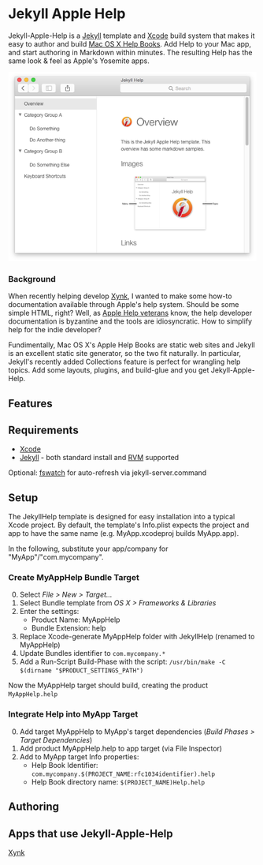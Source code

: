 # Jekyll Apple Help

Jekyll-Apple-Help is a [Jekyll] template and [Xcode] build system that makes it easy to author and build [Mac OS X Help Books](https://developer.apple.com/library/mac/documentation/Carbon/Conceptual/ProvidingUserAssitAppleHelp/user_help_intro/user_assistance_intro.html). Add Help to your Mac app, and start authoring in Markdown within minutes. The resulting Help has the same look & feel as Apple's Yosemite apps.

![Jekyll Apple Help Screenshot](jekyll-apple-help.png)

### Background

When recently helping develop [Xynk], I wanted to make some how-to documentation available through Apple's help system. Should be some simple HTML, right? Well, as [Apple Help veterans](http://alastairs-place.net/blog/2015/01/14/apple-help-in-2015/) know, the help developer documentation is byzantine and the tools are idiosyncratic. How to simplify help for the indie developer?

Fundimentally, Mac OS X's Apple Help Books are static web sites and Jekyll is an excellent static site generator, so the two fit naturally. In particular, Jekyll's recently added Collections feature is perfect for wrangling help topics. Add some layouts, plugins, and build-glue and you get Jekyll-Apple-Help.

## Features



## Requirements

- [Xcode]
- [Jekyll] - both standard install and [RVM](https://rvm.io) supported

Optional: [fswatch](http://brewformulas.org/Fswatch) for auto-refresh via jekyll-server.command

## Setup

The JekyllHelp template is designed for easy installation into a typical Xcode project. By default, the template's Info.plist expects the project and app to have the same name (e.g. MyApp.xcodeproj builds MyApp.app).

In the following, substitute your app/company for "MyApp"/"com.mycompany".

### Create MyAppHelp Bundle Target

0. Select _File > New > Target..._
0. Select Bundle template from _OS X > Frameworks & Libraries_
0. Enter the settings:
    - Product Name: MyAppHelp
    - Bundle Extension: help
0. Replace Xcode-generate MyAppHelp folder with JekyllHelp (renamed to MyAppHelp)
0. Update Bundles identifier to `com.mycompany.*`
0. Add a Run-Script Build-Phase with the script:
	`/usr/bin/make -C $(dirname "$PRODUCT_SETTINGS_PATH")`

Now the MyAppHelp target should build, creating the product `MyAppHelp.help`

### Integrate Help into MyApp Target

0. Add target MyAppHelp to MyApp's target dependencies (_Build Phases > Target Dependencies_)
0. Add product MyAppHelp.help to app target (via File Inspector)
0. Add to MyApp target Info properties:
	- Help Book Identifier: `com.mycompany.$(PROJECT_NAME:rfc1034identifier).help`
	- Help Book directory name: `$(PROJECT_NAME)Help.help`



## Authoring

## Apps that use Jekyll-Apple-Help

[Xynk]

[Jekyll]: http://jekyllrb.com
[Xcode]: https://developer.apple.com/xcode/
[Xynk]: http://xynkapp.com/
